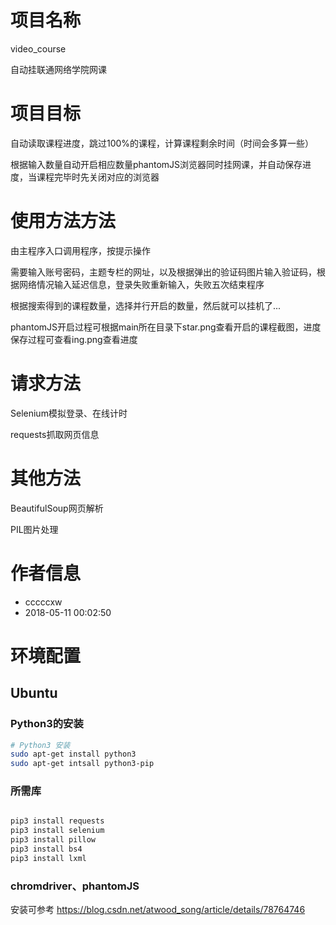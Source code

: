 # 项目名称
video_course
<p>
 自动挂联通网络学院网课

# 项目目标
 自动读取课程进度，跳过100%的课程，计算课程剩余时间（时间会多算一些）
 
 根据输入数量自动开启相应数量phantomJS浏览器同时挂网课，并自动保存进度，当课程完毕时先关闭对应的浏览器

<p>


# 使用方法方法
 由主程序入口调用程序，按提示操作
 
 需要输入账号密码，主题专栏的网址，以及根据弹出的验证码图片输入验证码，根据网络情况输入延迟信息，登录失败重新输入，失败五次结束程序
 
 根据搜索得到的课程数量，选择并行开启的数量，然后就可以挂机了...
 
 phantomJS开启过程可根据main所在目录下star.png查看开启的课程截图，进度保存过程可查看ing.png查看进度


# 请求方法

 Selenium模拟登录、在线计时
 
 requests抓取网页信息
 

# 其他方法

 BeautifulSoup网页解析
 
 PIL图片处理

# 作者信息
- cccccxw
- 2018-05-11 00:02:50

# 环境配置
## Ubuntu
### Python3的安装
```sh
# Python3 安装
sudo apt-get install python3
sudo apt-get intsall python3-pip

```

### 所需库
```sh

pip3 install requests
pip3 install selenium
pip3 install pillow
pip3 install bs4
pip3 install lxml

```
### chromdriver、phantomJS
安装可参考
https://blog.csdn.net/atwood_song/article/details/78764746


